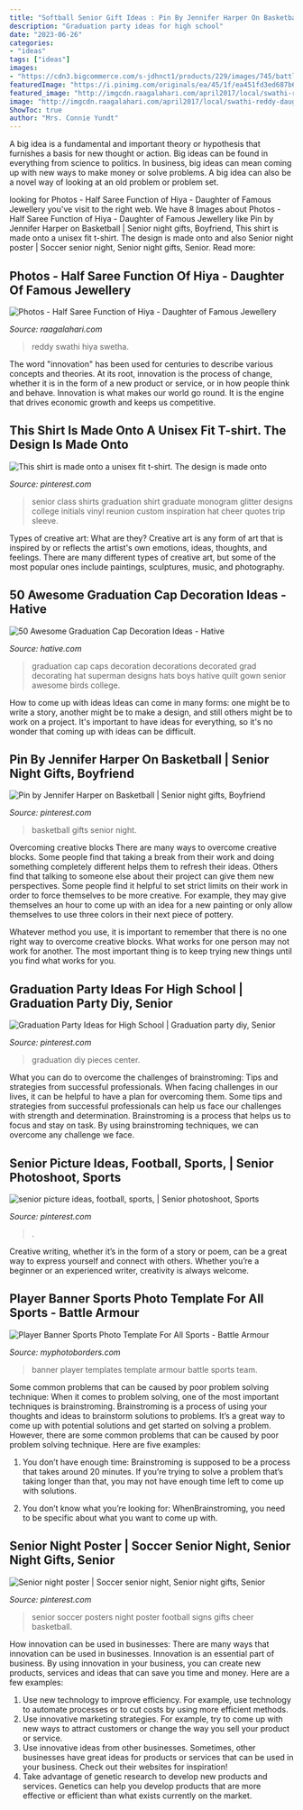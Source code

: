 ```yaml
---
title: "Softball Senior Gift Ideas : Pin By Jennifer Harper On Basketball"
description: "Graduation party ideas for high school"
date: "2023-06-26"
categories:
- "ideas"
tags: ["ideas"]
images:
- "https://cdn3.bigcommerce.com/s-jdhnct1/products/229/images/745/battle_armour_48x72_banner__24849.1446754603.500.625.jpg?c=2"
featuredImage: "https://i.pinimg.com/originals/ea/45/1f/ea451fd3ed687b6a504fc76db3e7c1dc.jpg"
featured_image: "http://imgcdn.raagalahari.com/april2017/local/swathi-reddy-daughter-half-saree-function/swathi-reddy-daughter-half-saree-function1020.jpg"
image: "http://imgcdn.raagalahari.com/april2017/local/swathi-reddy-daughter-half-saree-function/swathi-reddy-daughter-half-saree-function1020.jpg"
ShowToc: true
author: "Mrs. Connie Yundt"
---
```



A big idea is a fundamental and important theory or hypothesis that furnishes a basis for new thought or action. Big ideas can be found in everything from science to politics. In business, big ideas can mean coming up with new ways to make money or solve problems. A big idea can also be a novel way of looking at an old problem or problem set.

	

		
looking for Photos - Half Saree Function of Hiya - Daughter of Famous Jewellery you've visit to the right web. We have 8 Images about Photos - Half Saree Function of Hiya - Daughter of Famous Jewellery like Pin by Jennifer Harper on Basketball | Senior night gifts, Boyfriend, This shirt is made onto a unisex fit t-shirt. The design is made onto and also Senior night poster | Soccer senior night, Senior night gifts, Senior. Read more:
		
    
## Photos - Half Saree Function Of Hiya - Daughter Of Famous Jewellery

<img loading=lazy src="http://imgcdn.raagalahari.com/april2017/local/swathi-reddy-daughter-half-saree-function/swathi-reddy-daughter-half-saree-function1020.jpg" onerror="this.onerror=null;this.src='https://tse1.mm.bing.net/th?id=OIP.giI7qaLNK9LzjpwnJmnYmAHaLH&amp;pid=15.1';" alt="Photos - Half Saree Function of Hiya - Daughter of Famous Jewellery">

_Source: raagalahari.com_

>reddy swathi hiya swetha. 

	

The word "innovation" has been used for centuries to describe various concepts and theories. At its root, innovation is the process of change, whether it is in the form of a new product or service, or in how people think and behave. Innovation is what makes our world go round. It is the engine that drives economic growth and keeps us competitive.

    
## This Shirt Is Made Onto A Unisex Fit T-shirt. The Design Is Made Onto

<img loading=lazy src="https://i.pinimg.com/736x/c4/67/06/c4670692b4fe72aeaf384e9aaeb0a7de.jpg" onerror="this.onerror=null;this.src='https://tse3.mm.bing.net/th?id=OIP.MHDdQXTVrlRQF9nXLNyAQQHaL1&amp;pid=15.1';" alt="This shirt is made onto a unisex fit t-shirt. The design is made onto">

_Source: pinterest.com_

>senior class shirts graduation shirt graduate monogram glitter designs college initials vinyl reunion custom inspiration hat cheer quotes trip sleeve. 

	

Types of creative art: What are they?
Creative art is any form of art that is inspired by or reflects the artist's own emotions, ideas, thoughts, and feelings. There are many different types of creative art, but some of the most popular ones include paintings, sculptures, music, and photography.

    
## 50 Awesome Graduation Cap Decoration Ideas - Hative

<img loading=lazy src="https://hative.com/wp-content/uploads/2014/02/graduation-cap/decorating-graduation-cap-34.jpg" onerror="this.onerror=null;this.src='https://tse1.mm.bing.net/th?id=OIP.Kfo38FY-syDnh6NYQmnVjQHaJ4&amp;pid=15.1';" alt="50 Awesome Graduation Cap Decoration Ideas - Hative">

_Source: hative.com_

>graduation cap caps decoration decorations decorated grad decorating hat superman designs hats boys hative quilt gown senior awesome birds college. 

	

How to come up with ideas
Ideas can come in many forms: one might be to write a story, another might be to make a design, and still others might be to work on a project. It's important to have ideas for everything, so it's no wonder that coming up with ideas can be difficult.

    
## Pin By Jennifer Harper On Basketball | Senior Night Gifts, Boyfriend

<img loading=lazy src="https://i.pinimg.com/736x/d8/ae/f4/d8aef46a7c6d827f77da3c5bf8028e10.jpg" onerror="this.onerror=null;this.src='https://tse3.mm.bing.net/th?id=OIP.DebSe1rfNPd6h8iyUhA3lQHaJ3&amp;pid=15.1';" alt="Pin by Jennifer Harper on Basketball | Senior night gifts, Boyfriend">

_Source: pinterest.com_

>basketball gifts senior night. 

	

Overcoming creative blocks
There are many ways to overcome creative blocks. Some people find that taking a break from their work and doing something completely different helps them to refresh their ideas. Others find that talking to someone else about their project can give them new perspectives.
Some people find it helpful to set strict limits on their work in order to force themselves to be more creative. For example, they may give themselves an hour to come up with an idea for a new painting or only allow themselves to use three colors in their next piece of pottery.

 Whatever method you use, it is important to remember that there is no one right way to overcome creative blocks. What works for one person may not work for another. The most important thing is to keep trying new things until you find what works for you.

    
## Graduation Party Ideas For High School | Graduation Party Diy, Senior

<img loading=lazy src="https://i.pinimg.com/736x/72/93/d1/7293d1a7ff59f981eacd84c978b48bc9.jpg" onerror="this.onerror=null;this.src='https://tse1.mm.bing.net/th?id=OIP.DtBcMCsrAJtnRH5VeWFvWwHaNK&amp;pid=15.1';" alt="Graduation Party Ideas for High School | Graduation party diy, Senior">

_Source: pinterest.com_

>graduation diy pieces center. 

	

What you can do to overcome the challenges of brainstroming: Tips and strategies from successful professionals.
When facing challenges in our lives, it can be helpful to have a plan for overcoming them. Some tips and strategies from successful professionals can help us face our challenges with strength and determination. Brainstroming is a process that helps us to focus and stay on task. By using brainstroming techniques, we can overcome any challenge we face.

    
## Senior Picture Ideas, Football, Sports, | Senior Photoshoot, Sports

<img loading=lazy src="https://i.pinimg.com/originals/ea/45/1f/ea451fd3ed687b6a504fc76db3e7c1dc.jpg" onerror="this.onerror=null;this.src='https://tse4.mm.bing.net/th?id=OIP.-EHQmDHe-TVf8sqnXLC_xwHaLH&amp;pid=15.1';" alt="senior picture ideas, football, sports, | Senior photoshoot, Sports">

_Source: pinterest.com_

>. 

	

Creative writing, whether it’s in the form of a story or poem, can be a great way to express yourself and connect with others. Whether you’re a beginner or an experienced writer, creativity is always welcome.

    
## Player Banner Sports Photo Template For All Sports - Battle Armour

<img loading=lazy src="https://cdn3.bigcommerce.com/s-jdhnct1/products/229/images/745/battle_armour_48x72_banner__24849.1446754603.500.625.jpg?c=2" onerror="this.onerror=null;this.src='https://tse4.mm.bing.net/th?id=OIP.Mg8tddBCKqgkD3_NE4N3HAAAAA&amp;pid=15.1';" alt="Player Banner Sports Photo Template For All Sports - Battle Armour">

_Source: myphotoborders.com_

>banner player templates template armour battle sports team. 

	

Some common problems that can be caused by poor problem solving technique:
When it comes to problem solving, one of the most important techniques is brainstroming. Brainstroming is a process of using your thoughts and ideas to brainstorm solutions to problems. It’s a great way to come up with potential solutions and get started on solving a problem. However, there are some common problems that can be caused by poor problem solving technique. Here are five examples:
1) You don’t have enough time: Brainstroming is supposed to be a process that takes around 20 minutes. If you’re trying to solve a problem that’s taking longer than that, you may not have enough time left to come up with solutions.

2) You don’t know what you’re looking for: WhenBrainstroming, you need to be specific about what you want to come up with.

    
## Senior Night Poster | Soccer Senior Night, Senior Night Gifts, Senior

<img loading=lazy src="https://i.pinimg.com/736x/ba/3d/fe/ba3dfe26bda87d49693e4fa1fe1273e6--football--football-baby.jpg" onerror="this.onerror=null;this.src='https://tse3.mm.bing.net/th?id=OIP.NCqmluFGuoc1sv8tJlb3wAHaJ4&amp;pid=15.1';" alt="Senior night poster | Soccer senior night, Senior night gifts, Senior">

_Source: pinterest.com_

>senior soccer posters night poster football signs gifts cheer basketball. 

	

How innovation can be used in businesses: There are many ways that innovation can be used in businesses.
Innovation is an essential part of business. By using innovation in your business, you can create new products, services and ideas that can save you time and money. Here are a few examples: 
1. Use new technology to improve efficiency. For example, use technology to automate processes or to cut costs by using more efficient methods. 
2. Use innovative marketing strategies. For example, try to come up with new ways to attract customers or change the way you sell your product or service. 
3. Use innovative ideas from other businesses. Sometimes, other businesses have great ideas for products or services that can be used in your business. Check out their websites for inspiration! 
4. Take advantage of genetic research to develop new products and services. Genetics can help you develop products that are more effective or efficient than what exists currently on the market.

